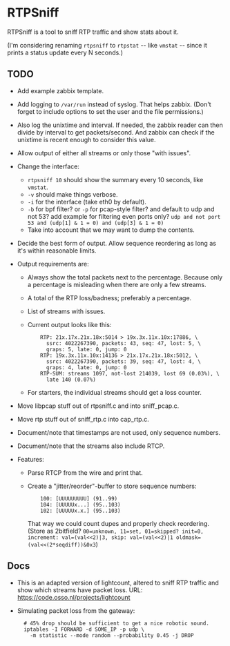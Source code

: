 RTPSniff
========

RTPSniff is a tool to sniff RTP traffic and show stats about it.

(I'm considering renaming `rtpsniff` to `rtpstat` -- like `vmstat` --
since it prints a status update every N seconds.)


TODO
----

* Add example zabbix template.

* Add logging to `/var/run` instead of syslog. That helps zabbix.
  (Don't forget to include options to set the user and the file permissions.)

* Also log the unixtime and interval. If needed, the zabbix reader can then
  divide by interval to get packets/second. And zabbix can check if the unixtime
  is recent enough to consider this value.

* Allow output of either all streams or only those "with issues".

* Change the interface:
  * `rtpsniff 10` should show the summary every 10 seconds, like
    `vmstat`.
  * `-v` should make things verbose.
  * `-i` for the interface (take eth0 by default).
  * `-b` for bpf filter? or `-p` for pcap-style filter?
    and default to udp and not 53? add example for filtering even
    ports only?
    `udp and not port 53 and (udp[1] & 1 = 0) and (udp[3] & 1 = 0)`
  * Take into account that we may want to dump the contents.

* Decide the best form of output. Allow sequence reordering as long as
  it's within reasonable limits.

* Output requirements are:
  * Always show the total packets next to the percentage. Because only a
    percentage is misleading when there are only a few streams.

  * A total of the RTP loss/badness; preferably a percentage.

  * List of streams with issues.

  * Current output looks like this:

            RTP: 21x.17x.21x.18x:5014 > 19x.3x.11x.10x:17886, \
              ssrc: 4022267390, packets: 43, seq: 47, lost: 5, \
              graps: 5, late: 0, jump: 0
            RTP: 19x.3x.11x.10x:14136 > 21x.17x.21x.18x:5012, \
              ssrc: 4022267390, packets: 39, seq: 47, lost: 4, \
              graps: 4, late: 0, jump: 0
            RTP-SUM: streams 1097, not-lost 214039, lost 69 (0.03%), \
              late 140 (0.07%)

  * For starters, the individual streams should get a loss counter.

* Move libpcap stuff out of rtpsniff.c and into sniff\_pcap.c.

* Move rtp stuff out of sniff\_rtp.c into cap\_rtp.c.

* Document/note that timestamps are not used, only sequence numbers.

* Document/note that the streams also include RTCP.

* Features:
  * Parse RTCP from the wire and print that.

  * Create a "jitter/reorder"-buffer to store sequence numbers:
 
            100: [UUUUUUUUU] (91..99)
            104: [UUUUUx...] (95..103)
            102: [UUUUUx.x.] (95..103)

    That way we could count dupes and properly check reordering.
    (Store as 2bitfield? `00=unknown, 11=set, 01=skipped?
    init=0, increment: val=(val<<2)|3, skip: val=(val<<2)|1
    oldmask=(val<<(2*seqdiff))&0x3`)


Docs
----
  
* This is an adapted version of lightcount, altered to sniff RTP
  traffic and show which streams have packet loss.
  URL: https://code.osso.nl/projects/lightcount

* Simulating packet loss from the gateway:

        # 45% drop should be sufficient to get a nice robotic sound.
        iptables -I FORWARD -d SOME_IP -p udp \
          -m statistic --mode random --probability 0.45 -j DROP
